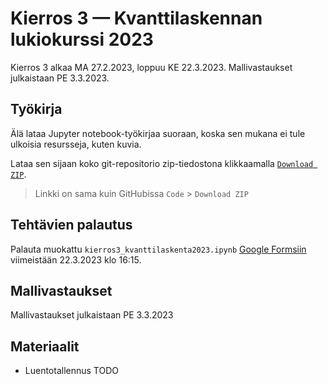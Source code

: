 # Kierros 3 — Kvanttilaskennan lukiokurssi 2023

Kierros 3 alkaa MA 27.2.2023, loppuu KE 22.3.2023.
Mallivastaukset julkaistaan PE 3.3.2023.

## Työkirja

Älä lataa Jupyter notebook-työkirjaa suoraan, koska sen mukana ei tule ulkoisia resursseja, kuten kuvia.

Lataa sen sijaan koko git-repositorio zip-tiedostona klikkaamalla [`Download ZIP`](https://github.com/otaniemenlukio/kvanttilaskenta-kierros3/archive/refs/heads/master.zip).

> Linkki on sama kuin GitHubissa `Code` > `Download ZIP`

## Tehtävien palautus

Palauta muokattu `kierros3_kvanttilaskenta2023.ipynb` [Google Formsiin](https://docs.google.com/forms/d/e/1FAIpQLSd_xA5ew5nKVrgi1O5FqB64pRspeCd78bZ_wGUZ-H74nTGZAg/viewform?usp=sf_link) viimeistään 22.3.2023 klo 16:15.

## Mallivastaukset

Mallivastaukset julkaistaan PE 3.3.2023

## Materiaalit

- Luentotallennus TODO
